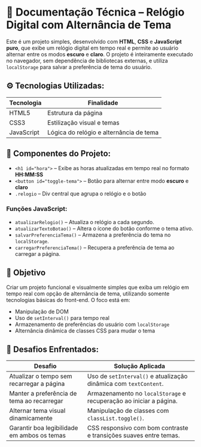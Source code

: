 # 📄 Documentação Técnica – Relógio Digital com Alternância de Tema

Este é um projeto simples, desenvolvido com **HTML**, **CSS** e **JavaScript puro**, que exibe um relógio digital em tempo real e permite ao usuário alternar entre os modos **escuro** e **claro**.
O projeto é inteiramente executado no navegador, sem dependência de bibliotecas externas, e utiliza `localStorage` para salvar a preferência de tema do usuário.



## ⚙️ Tecnologias Utilizadas:

| Tecnologia | Finalidade                              |
| ---------- | --------------------------------------- |
| HTML5      | Estrutura da página                     |
| CSS3       | Estilização visual e temas              |
| JavaScript | Lógica do relógio e alternância de tema |



## 🧱 Componentes do Projeto:

* `<h1 id="hora">` – Exibe as horas atualizadas em tempo real no formato **HH\:MM\:SS**
* `<button id="toggle-tema">` – Botão para alternar entre modo **escuro** e **claro**
* `.relogio` – Div central que agrupa o relógio e o botão

### Funções JavaScript:

* `atualizarRelogio()` – Atualiza o relógio a cada segundo.
* `atualizarTextoBotao()` – Altera o ícone do botão conforme o tema ativo.
* `salvarPreferenciaTema()` – Armazena a preferência do tema no `localStorage`.
* `carregarPreferenciaTema()` – Recupera a preferência de tema ao carregar a página.



## 🎯 Objetivo

Criar um projeto funcional e visualmente simples que exiba um relógio em tempo real com opção de alternância de tema, utilizando somente tecnologias básicas do front-end.
O foco está em:

* Manipulação de DOM
* Uso de `setInterval()` para tempo real
* Armazenamento de preferências do usuário com `localStorage`
* Alternância dinâmica de classes CSS para mudar o tema



## 🧩 Desafios Enfrentados:

| Desafio                                     | Solução Aplicada                                                   |
| ------------------------------------------- | ------------------------------------------------------------------ |
| Atualizar o tempo sem recarregar a página   | Uso de `setInterval()` e atualização dinâmica com `textContent`.   |
| Manter a preferência de tema ao recarregar  | Armazenamento no `localStorage` e recuperação ao iniciar a página. |
| Alternar tema visual dinamicamente          | Manipulação de classes com `classList.toggle()`.                   |
| Garantir boa legibilidade em ambos os temas | CSS responsivo com bom contraste e transições suaves entre temas.  |





